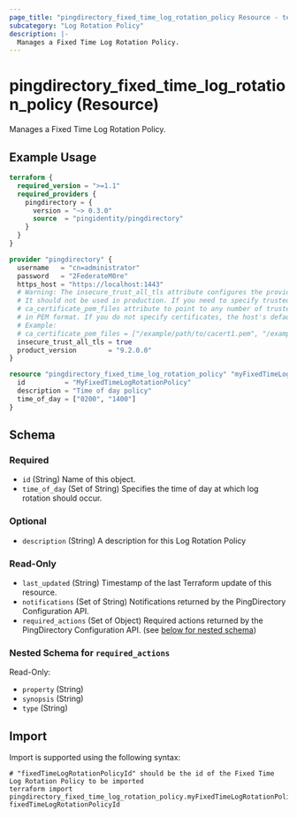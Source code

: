 ```yaml
---
page_title: "pingdirectory_fixed_time_log_rotation_policy Resource - terraform-provider-pingdirectory"
subcategory: "Log Rotation Policy"
description: |-
  Manages a Fixed Time Log Rotation Policy.
---
```


# pingdirectory_fixed_time_log_rotation_policy (Resource)

Manages a Fixed Time Log Rotation Policy.

## Example Usage

```terraform
terraform {
  required_version = ">=1.1"
  required_providers {
    pingdirectory = {
      version = "~> 0.3.0"
      source  = "pingidentity/pingdirectory"
    }
  }
}

provider "pingdirectory" {
  username   = "cn=administrator"
  password   = "2FederateM0re"
  https_host = "https://localhost:1443"
  # Warning: The insecure_trust_all_tls attribute configures the provider to trust any certificate presented by the PingDirectory server.
  # It should not be used in production. If you need to specify trusted CA certificates, use the
  # ca_certificate_pem_files attribute to point to any number of trusted CA certificate files
  # in PEM format. If you do not specify certificates, the host's default root CA set will be used.
  # Example:
  # ca_certificate_pem_files = ["/example/path/to/cacert1.pem", "/example/path/to/cacert2.pem"]
  insecure_trust_all_tls = true
  product_version        = "9.2.0.0"
}

resource "pingdirectory_fixed_time_log_rotation_policy" "myFixedTimeLogRotationPolicy" {
  id          = "MyFixedTimeLogRotationPolicy"
  description = "Time of day policy"
  time_of_day = ["0200", "1400"]
}
```

<!-- schema generated by tfplugindocs -->
## Schema

### Required

- `id` (String) Name of this object.
- `time_of_day` (Set of String) Specifies the time of day at which log rotation should occur.

### Optional

- `description` (String) A description for this Log Rotation Policy

### Read-Only

- `last_updated` (String) Timestamp of the last Terraform update of this resource.
- `notifications` (Set of String) Notifications returned by the PingDirectory Configuration API.
- `required_actions` (Set of Object) Required actions returned by the PingDirectory Configuration API. (see [below for nested schema](#nestedatt--required_actions))

<a id="nestedatt--required_actions"></a>
### Nested Schema for `required_actions`

Read-Only:

- `property` (String)
- `synopsis` (String)
- `type` (String)

## Import

Import is supported using the following syntax:

```shell
# "fixedTimeLogRotationPolicyId" should be the id of the Fixed Time Log Rotation Policy to be imported
terraform import pingdirectory_fixed_time_log_rotation_policy.myFixedTimeLogRotationPolicy fixedTimeLogRotationPolicyId
```


